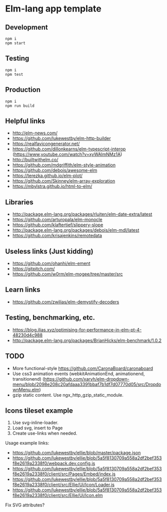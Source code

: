 # Elm-lang app template

## Development

```
npm i
npm start
```

## Testing

```
npm i
npm test
```

## Production

```
npm i
npm run build
```

## Helpful links

* http://elm-news.com/
* https://github.com/lukewestby/elm-http-builder
* https://realfavicongenerator.net/
* https://github.com/dillonkearns/elm-typescript-interop (https://www.youtube.com/watch?v=xyWAlmNMz1A)
* http://builtwithelm.co/
* https://github.com/mdgriffith/elm-style-animation
* https://github.com/debois/awesome-elm
* https://terezka.github.io/elm-plot/
* https://github.com/Skinney/elm-array-exploration
* https://mbylstra.github.io/html-to-elm/

## Libraries

* http://package.elm-lang.org/packages/rluiten/elm-date-extra/latest
* https://github.com/arturopala/elm-monocle
* https://github.com/klaftertief/slippery-slope
* http://package.elm-lang.org/packages/debois/elm-mdl/latest
* https://github.com/krisajenkins/remotedata

## Useless links (Just kidding)

* https://github.com/ohanhi/elm-ement
* https://gitpitch.com/
* https://github.com/w0rm/elm-mogee/tree/master/src

## Learn links

* https://github.com/zwilias/elm-demystify-decoders

## Testing, benchmarking, etc.

* https://blog.ilias.xyz/optimising-for-performance-in-elm-pt-4-48230d4c988
* http://package.elm-lang.org/packages/BrianHicks/elm-benchmark/1.0.2

## TODO

* More functional-style https://github.com/CaronaBoard/caronaboard
* Use css3 animation events (webkitAnimationEnd, animationend, transitionend)
(https://github.com/xarvh/elm-dropdown-menu/blob/2098e208c20afdaaa3391bbaf7b1df7d07770d05/src/DropdownMenu.elm)
* gzip static content. Use ngx_http_gzip_static_module.

## Icons tileset example

1. Use svg-inline-loader.
2. Load svg, insert to Page
3. Create use-links when needed.

Usage example links:

* https://github.com/lukewestby/ellie/blob/master/package.json
* https://github.com/lukewestby/ellie/blob/5a5f8130709a558a2df2bef353f8e2619a2338f0/webpack.dev.config.js
* https://github.com/lukewestby/ellie/blob/5a5f8130709a558a2df2bef353f8e2619a2338f0/client/src/Pages/Embed/index.js
* https://github.com/lukewestby/ellie/blob/5a5f8130709a558a2df2bef353f8e2619a2338f0/client/src/Ellie/Ui/Icon/Loader.js
* https://github.com/lukewestby/ellie/blob/5a5f8130709a558a2df2bef353f8e2619a2338f0/client/src/Ellie/Ui/Icon.elm

Fix SVG attributes?
